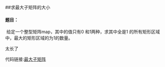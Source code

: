 ##求最大子矩阵的大小

#### 题目：

​	给定一个整型矩阵map，其中的值只有0 和1两种，求其中全是1 的所有矩形区域中，最大的矩形区域的为1的数量。

太长了

代码链接:[最大子矩阵](../../src/main/java/com/mi/learn/Stack_1/Stack9.java)

